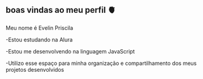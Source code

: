 ## boas vindas ao meu perfil 🫀

Meu nome é Evelin Priscila

-Estou estudando na Alura

-Estou me desenvolvendo na linguagem JavaScript

-Utilizo esse espaço para minha organização e compartilhamento dos meus projetos desenvolvidos
